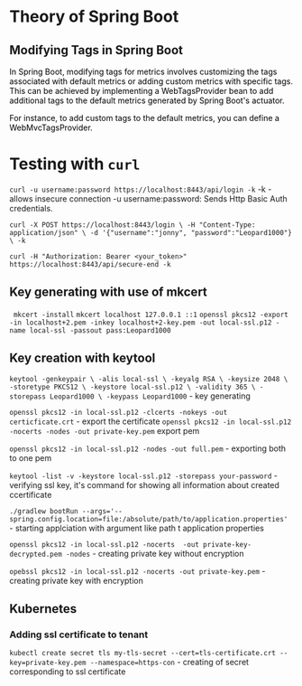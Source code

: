 # Theory of Spring Boot

## Modifying Tags in Spring Boot

<mark>

In Spring Boot, modifying tags for metrics involves customizing the tags associated with default metrics or adding custom metrics with specific tags. This can be achieved by implementing a WebTagsProvider bean to add additional tags to the default metrics generated by Spring Boot's actuator.

For instance, to add custom tags to the default metrics, you can define a WebMvcTagsProvider.

</mark>

# Testing with `curl`

`curl -u username:password https://localhost:8443/api/login -k`
-k - allows insecure connection
-u username:password: Sends Http Basic Auth credentials.

`curl -X POST https://localhost:8443/login \
    -H "Content-Type: application/json" \
    -d '{"username":"jonny", "password":"Leopard1000"} \
    -k 
`

`curl -H "Authorization: Bearer <your_token>" https://localhost:8443/api/secure-end -k`

## Key generating with use of mkcert

`
mkcert -install`
`mkcert localhost 127.0.0.1 ::1`
`openssl pkcs12 -export -in localhost+2.pem -inkey localhost+2-key.pem -out local-ssl.p12 -name local-ssl -passout pass:Leopard1000
`

## Key creation with keytool

`keytool -genkeypair \
    -alis local-ssl \
    -keyalg RSA \
    -keysize 2048 \ 
    -storetype PKCS12 \
    -keystore local-ssl.p12 \
    -validity 365 \
    -storepass Leopard1000 \
    -keypass Leopard1000` - key generating

`openssl pkcs12 -in local-ssl.p12 -clcerts -nokeys -out certicficate.crt` - export the certificate
`openssl pkcs12 -in local-ssl.p12 -nocerts -nodes -out private-key.pem` export pem

`openssl pkcs12 -in local-ssl.p12 -nodes -out full.pem` - exporting both to one pem

`keytool -list -v -keystore local-ssl.p12 -storepass your-password` - verifying ssl key, it's command for showing all information about created ccertificate

`./gradlew bootRun --args='--spring.config.location=file:/absolute/path/to/application.properties'
` - starting applciation with argument like path t application properties

`openssl pkcs12 -in local-ssl.p12 -nocerts  -out private-key-decrypted.pem -nodes` - creating private key without encryption

`opebssl pkcs12 -in local-ssl.p12 -nocerts -out private-key.pem` - creating private key with encryption

## Kubernetes 

### Adding ssl certificate to tenant 
`kubectl create secret tls my-tls-secret --cert=tls-certificate.crt --key=private-key.pem --namespace=https-con` - creating of secret corresponding to ssl certificate
